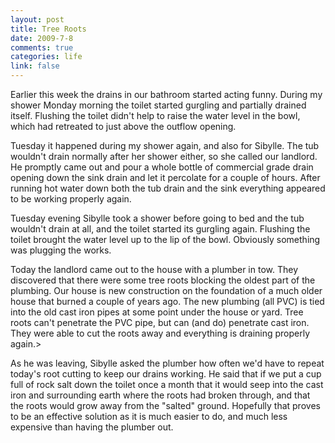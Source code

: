 ```yaml
--- 
layout: post
title: Tree Roots
date: 2009-7-8
comments: true
categories: life
link: false
---
```

<p>Earlier this week the drains in our bathroom started acting funny. During my shower Monday morning the toilet started gurgling and partially drained itself. Flushing the toilet didn't help to raise the water level in the bowl, which had retreated to just above the outflow opening.</p>
<p>Tuesday it happened during my shower again, and also for Sibylle. The tub wouldn't drain normally after her shower either, so she called our landlord. He promptly came out and pour a whole bottle of commercial grade drain opening down the sink drain and let it percolate for a couple of hours. After running hot water down both the tub drain and the sink everything appeared to be working properly again.</p>
<p>Tuesday evening Sibylle took a shower before going to bed and the tub wouldn't drain at all, and the toilet started its gurgling again. Flushing the toilet brought the water level up to the lip of the bowl. Obviously something was plugging the works.</p>
<p>Today the landlord came out to the house with a plumber in tow. They discovered that there were some tree roots blocking the oldest part of the plumbing. Our house is new construction on the foundation of a much older house that burned a couple of years ago. The new plumbing (all PVC) is tied into the old cast iron pipes at some point under the house or yard. Tree roots can't penetrate the PVC pipe, but can (and do) penetrate cast iron. They were able to cut the roots away and everything is draining properly again.></p>
<p>As he was leaving, Sibylle asked the plumber how often we'd have to repeat today's root cutting to keep our drains working. He said that if we put a cup full of rock salt down the toilet once a month that it would seep into the cast iron and surrounding earth where the roots had broken through, and that the roots would grow away from the "salted" ground. Hopefully that proves to be an effective solution as it is much easier to do, and much less expensive than having the plumber out.</p>
